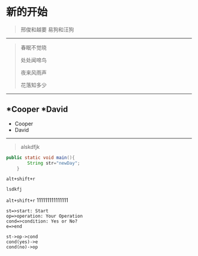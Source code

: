 # 新的开始

> 邢俊和越要
> 易狗和汪狗
------------------------------
> 春眠不觉晓
>
> 处处闻啼鸟
>
> 夜来风雨声
>
> 花落知多少
-------------------------------
*Cooper
*David
-------------------------------
* Cooper
* David
----------------------------------

> alskdfjk

```java
public static void main(){
		String str="newDay";
	}
```

` alt+shift+r `

`lsdkfj`

` alt+shift+r `
111111111111111
```flow
st=>start: Start
op=>operation: Your Operation
cond=>condition: Yes or No?
e=>end

st->op->cond
cond(yes)->e
cond(no)->op
```
